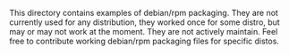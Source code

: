 <!--
-*- coding: utf-8 -*-
vim: ts=4 sw=4 tw=100 et ai si

Copyright (C) 2022 Intel, Inc.
SPDX-License-Identifier: BSD-3-Clause

Author: Artem Bityutskiy <artem.bityutskiy@linux.intel.com>
-->

This directory contains examples of debian/rpm packaging. They are not currently used for any
distribution, they worked once for some distro, but may or may not work at the moment. They are not
actively maintain. Feel free to contribute working debian/rpm packaging files for specific distos.
